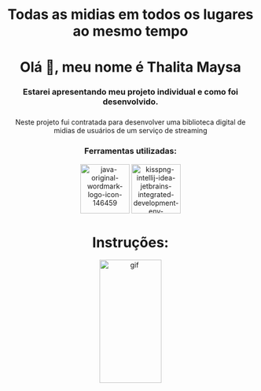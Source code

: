 <h1 align="center">Todas as midias em todos os lugares ao mesmo tempo</h1> 


<h1 align="center">Olá 👋, meu nome é Thalita Maysa</h1>
<h3 align="center">Estarei apresentando meu projeto individual e como foi desenvolvido.</h3>

<h3 align="left"></h3>


<p align="center"> Neste projeto fui contratada para desenvolver uma biblioteca digital de midias de usuários de um serviço de streaming</p>

<h3 align="center">Ferramentas utilizadas:</h3>
<p align="center">
<img src='https://i.postimg.cc/Tp0cZBCs/java-original-wordmark-logo-icon-146459.png' border='0' alt='java-original-wordmark-logo-icon-146459' width="100px"/>
<img src='https://i.postimg.cc/Z9sb2Ydq/kisspng-intellij-idea-jetbrains-integrated-development-env-5b9a70df9dd6c3-3468850615368480956465-rem.png' border='0' alt='kisspng-intellij-idea-jetbrains-integrated-development-env-5b9a70df9dd6c3-3468850615368480956465-rem' width="100px"/>
</p>


<h1 align="center">Instruções:</h1>



<p align="center"> </p>



<p align="center"><img src="https://hackernoon.imgix.net/images/f2px36fy.gif" alt="gif"  width="50%" height="250"/></p>

